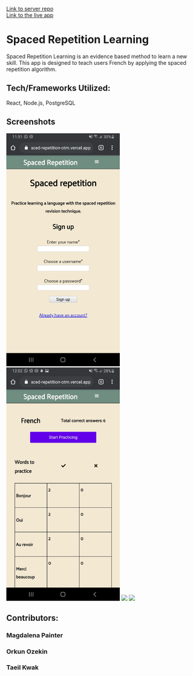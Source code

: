 [Link to server repo](https://github.com/thinkful-ei-orka/spaced-repetition-api-otm) <br> [Link to the live app](https://spaced-repetition-otm.vercel.app/register)

# Spaced Repetition Learning

Spaced Repetition Learning is an evidence based method to learn a new skill.
This app is designed to teach users French by applying the spaced repetition algorithm. 

## Tech/Frameworks Utilized:
React, Node.js, PostgreSQL

## Screenshots <br>
<img src="./Screenshots/sign-up.jpg" width="300"> <img src="./Screenshots/dashboard.jpg" width="300"> <img src="./Screenshots/correct-page" width="300"> <img src="./Screenshots/incorrect-page" width="300">

## Contributors:
### Magdalena Painter
### Orkun Ozekin
### Taeil Kwak